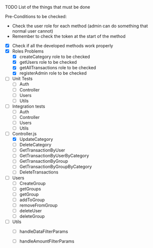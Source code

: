 TODO List of the things that must be done

Pre-Conditions to be checked:
- Check the user role for each method (admin can do something that normal user cannot)
- Remember to check the token at the start of the method

- [x] Check if all the developed methods work properly
- [x] Roles Problems 
  - [x] createCategory role to be checked
  - [x] getUsers role to be checked
  - [x] getAllTransactions role to be checked
  - [x] registerAdmin role to be checked
- [ ] Unit Tests
  - [ ] Auth
  - [ ] Controller
  - [ ] Users
  - [ ] Utils
- [ ] Integration tests
  - [ ] Auth
  - [ ] Controller
  - [ ] Users
  - [ ] Utils
- [ ] Controller.js
  - [X] UpdateCategory
  - [ ] DeleteCategory
  - [ ] GetTransactionByUser
  - [ ] GetTransactionByUserByCategory
  - [ ] GetTransactionByGroup
  - [ ] GetTransactionByGroupByCategory
  - [ ] DeleteTransactions
- [ ] Users
  - [ ] CreateGroup
  - [ ] getGroups
  - [ ] getGroup
  - [ ] addToGroup
  - [ ] removeFromGroup
  - [ ] deleteUser
  - [ ] deleteGroup
- [ ] Utils
  - [ ] handleDataFilterParams
  - [ ] handleAmountFilterParams

